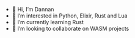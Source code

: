 - 👋 Hi, I’m Dannan
- 👀 I’m interested in Python, Elixir, Rust and Lua
- 🌱 I’m currently learning Rust
- 💞️ I’m looking to collaborate on WASM projects


<!---
dareodds/dareodds is a ✨ special ✨ repository because its `README.md` (this file) appears on your GitHub profile.
You can click the Preview link to take a look at your changes.
--->
